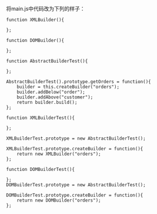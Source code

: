将main.js中代码改为下列的样子：
    
    function XMLBuilder(){
    
    };
    
    function DOMBuilder(){
    
    };
    
    function AbstractBuilderTest(){
    
    };
    
    AbstractBuilderTest().prototype.getOrders = function(){
        builder = this.createBuilder("orders");
        builder.addBelow("order");
        builder.addAbove("customer");
        return builder.build();
    };
    
    function XMLBuilderTest(){
    
    };
    
    XMLBuilderTest.prototype = new AbstractBuilderTest();
    
    XMLBuilderTest.prototype.createBuilder = function(){
        return new XMLBuilder("orders");
    };
    
    function DOMBuilderTest(){
    
    };
    DOMBuilderTest.prototype = new AbstractBuilderTest();
    
    DOMBuilderTest.prototype.createBuilder = function(){
        return new DOMBuilder("orders");
    };
    
    
    
    
    

 
                                   